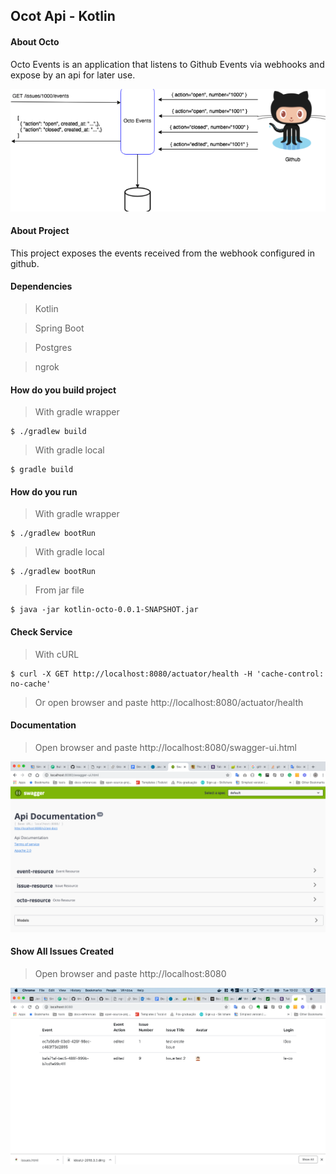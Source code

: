 ## Ocot Api - Kotlin

#### About Octo

Octo Events is an application that listens to Github Events via webhooks and expose by an api for later use.

![Octo](img/octo.png)

#### About Project

This project exposes the events received from the webhook configured in github. 

#### Dependencies

> Kotlin 

> Spring Boot

> Postgres

> ngrok

#### How do you build project

> With gradle wrapper

```shell
$ ./gradlew build
```

> With gradle local

```shell
$ gradle build
```

#### How do you run 

> With gradle wrapper

```shell
$ ./gradlew bootRun
```

> With gradle local

```shell
$ ./gradlew bootRun
```

> From jar file

```shell
$ java -jar kotlin-octo-0.0.1-SNAPSHOT.jar
```

#### Check Service

> With cURL

 ```shell
 $ curl -X GET http://localhost:8080/actuator/health -H 'cache-control: no-cache'
 ```
  
> Or open browser and paste http://localhost:8080/actuator/health
 
#### Documentation 
 
> Open browser and paste http://localhost:8080/swagger-ui.html

![Octo](img/swagger.png)

#### Show All Issues Created 
 
> Open browser and paste http://localhost:8080

![Octo](img/index.png)

